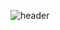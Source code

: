 ![header](https://capsule-render.vercel.app/api?type=shark&color=FFD966&text=🐣+Jo+Eun-bi+🐣&fontSize=40&fontColor=000000&animation=fadeIn)

